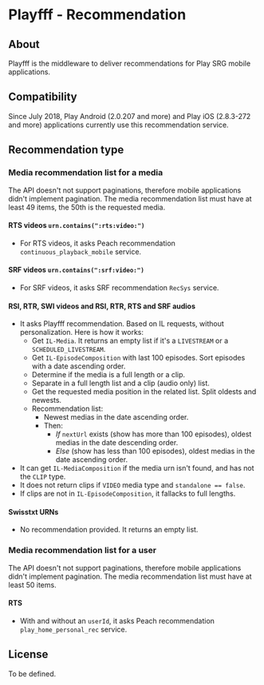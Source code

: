 Playfff - Recommendation
=============

## About

Playfff is the middleware to deliver recommendations for Play SRG mobile applications.

## Compatibility

Since July 2018, Play Android (2.0.207 and more) and Play iOS (2.8.3-272 and more) applications currently use this recommendation service.

## Recommendation type

### Media recommendation list for a media

The API doesn't not support paginations, therefore mobile applications didn't implement pagination. The media recommendation list must have at least 49 items, the 50th is the requested media.

#### RTS videos `urn.contains(":rts:video:")`

- For RTS videos, it asks Peach recommendation `continuous_playback_mobile` service.

#### SRF videos `urn.contains(":srf:video:")`

- For SRF videos, it asks SRF recommendation `RecSys` service.

#### RSI, RTR, SWI videos and RSI, RTR, RTS and SRF audios

- It asks Playfff recommendation. Based on IL requests, without personalization. Here is how it works:
	- Get `IL-Media`. It returns an empty list if it's a `LIVESTREAM` or a `SCHEDULED_LIVESTREAM`.
	- Get `IL-EpisodeComposition` with last 100 episodes. Sort episodes with a date ascending order.
	- Determine if the media is a full length or a clip.
	- Separate in a full length list and a clip (audio only) list.
	- Get the requested media position in the related list. Split oldests and newests.
	- Recommendation list:
		- Newest medias in the date ascending order.
		- Then:
			- *If* `nextUrl` exists (show has more than 100 episodes), oldest medias in the date descending order.
			- *Else* (show has less than 100 episodes), oldest medias in the date ascending order.
- It can get `IL-MediaComposition` if the media urn isn't found, and has not the `CLIP` type.
- It does not return clips if `VIDEO` media type and `standalone == false`.
- If clips are not in `IL-EpisodeComposition`, it fallacks to full lengths.

#### Swisstxt URNs

- No recommendation provided. It returns an empty list.

### Media recommendation list for a user

The API doesn't not support paginations, therefore mobile applications didn't implement pagination. The media recommendation list must have at least 50 items.

#### RTS

- With and without an `userId`, it asks Peach recommendation `play_home_personal_rec` service.
 
## License

To be defined.
